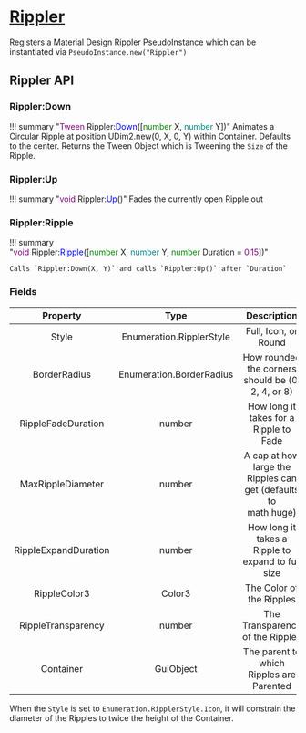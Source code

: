 # [Rippler](https://github.com/RoStrap/RoStrapUI/blob/master/Rippler.lua)

Registers a Material Design Rippler PseudoInstance which can be instantiated via `PseudoInstance.new("Rippler")`

## Rippler API

### Rippler:Down

!!! summary "<span style="color:purple;">Tween</span>&nbsp;Rippler&colon;<span style="color:blue;">Down</span>&lpar;&lsqb;<span style="color:green;">number</span>&nbsp;X&comma;&nbsp;<span style="color:teal;">number</span>&nbsp;Y&rsqb;&rpar;"
	Animates a Circular Ripple at position UDim2.new(0, X, 0, Y) within Container. Defaults to the center. Returns the Tween Object which is Tweening the `Size` of the Ripple.

### Rippler:Up

!!! summary "<span style="color:purple;">void</span>&nbsp;Rippler&colon;<span style="color:blue;">Up</span>&lpar;&rpar;"
	Fades the currently open Ripple out

### Rippler:Ripple

!!! summary "<span style="color:purple;">void</span>&nbsp;Rippler&colon;<span style="color:blue;">Ripple</span>&lpar;&lsqb;<span style="color:green;">number</span>&nbsp;X&comma;&nbsp;<span style="color:teal;">number</span>&nbsp;Y&comma;&nbsp;<span style="color:green;">number</span>&nbsp;Duration&nbsp;&equals;&nbsp;<span style="color:purple;">0.15</span>&rsqb;&rpar;"

	Calls `Rippler:Down(X, Y)` and calls `Rippler:Up()` after `Duration`

### Fields

|Property|Type|Description|
|:-:|:-:|:-:|
|Style|Enumeration.RipplerStyle|Full, Icon, or Round|
|BorderRadius|Enumeration.BorderRadius|How rounded the corners should be (0, 2, 4, or 8)|
|RippleFadeDuration|number|How long it takes for a Ripple to Fade|
|MaxRippleDiameter|number|A cap at how large the Ripples can get (defaults to math.huge)|
|RippleExpandDuration|number|How long it takes a Ripple to expand to full size|
|RippleColor3|Color3|The Color of the Ripples|
|RippleTransparency|number|The Transparency of the Ripples|
|Container|GuiObject|The parent to which Ripples are Parented|

When the `Style` is set to `Enumeration.RipplerStyle.Icon`, it will constrain the diameter of the Ripples to twice the height of the Container.
